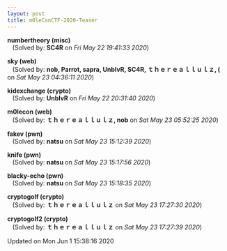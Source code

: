```yaml
---
layout: post
title: m0leConCTF-2020-Teaser
---
```


<!--break-->

**numbertheory (misc)**  
&nbsp;&nbsp;&nbsp;(Solved by: **SC4R** on _Fri May 22 19:41:33 2020_)  
  
**sky (web)**  
&nbsp;&nbsp;&nbsp;(Solved by: **nob, Parrot, sapra, UnblvR, SC4R, ｔｈｅｒｅａｌｌｕｌｚ, (** on _Sat May 23 04:36:11 2020_)  
  
**kidexchange (crypto)**  
&nbsp;&nbsp;&nbsp;(Solved by: **UnblvR** on _Fri May 22 20:31:40 2020_)  
  
**m0lecon (web)**  
&nbsp;&nbsp;&nbsp;(Solved by: **ｔｈｅｒｅａｌｌｕｌｚ, nob** on _Sat May 23 05:52:25 2020_)  
  
**fakev (pwn)**  
&nbsp;&nbsp;&nbsp;(Solved by: **natsu** on _Sat May 23 15:12:39 2020_)  
  
**knife (pwn)**  
&nbsp;&nbsp;&nbsp;(Solved by: **natsu** on _Sat May 23 15:17:56 2020_)  
  
**blacky-echo (pwn)**  
&nbsp;&nbsp;&nbsp;(Solved by: **natsu** on _Sat May 23 15:18:35 2020_)  
  
**cryptogolf (crypto)**  
&nbsp;&nbsp;&nbsp;(Solved by: **ｔｈｅｒｅａｌｌｕｌｚ** on _Sat May 23 17:27:30 2020_)  
  
**cryptogolf2 (crypto)**  
&nbsp;&nbsp;&nbsp;(Solved by: **ｔｈｅｒｅａｌｌｕｌｚ** on _Sat May 23 17:27:39 2020_)  
  


Updated on Mon Jun  1 15:38:16 2020

